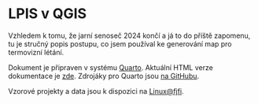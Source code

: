 # LPIS v QGIS

Vzhledem k tomu, že jarní senoseč 2024 končí a já to do příště zapomenu, tu je stručný popis postupu, co jsem používal ke generování map pro termovizní létání.

Dokument je připraven v systému [Quarto](https://quarto.org). Aktuální HTML verze dokumentace je [zde](https://linux.fjfi.cvut.cz/~w/qgis-lpis/). Zdrojáky pro Quarto jsou [na GitHubu](https://github.com/vaclavstepan/lpis-qgis).

Vzorové projekty a data jsou k dispozici na [Linux@fjfi](https://linux.fjfi.cvut.cz/~w/qgis-lpis.tgz).

